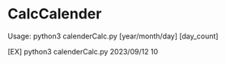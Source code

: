 # CalcCalender

Usage: python3 calenderCalc.py [year/month/day] [day_count]


[EX]
python3 calenderCalc.py 2023/09/12 10

